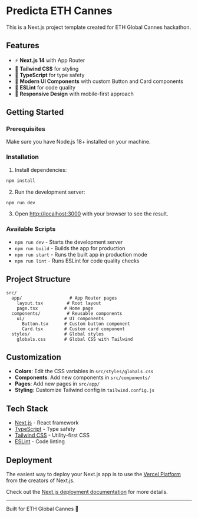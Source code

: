 # Predicta ETH Cannes

This is a Next.js project template created for ETH Global Cannes hackathon.

## Features

- ⚡ **Next.js 14** with App Router
- 🎨 **Tailwind CSS** for styling
- 📝 **TypeScript** for type safety
- 🧩 **Modern UI Components** with custom Button and Card components
- 🎯 **ESLint** for code quality
- 📱 **Responsive Design** with mobile-first approach

## Getting Started

### Prerequisites

Make sure you have Node.js 18+ installed on your machine.

### Installation

1. Install dependencies:
```bash
npm install
```

2. Run the development server:
```bash
npm run dev
```

3. Open [http://localhost:3000](http://localhost:3000) with your browser to see the result.

### Available Scripts

- `npm run dev` - Starts the development server
- `npm run build` - Builds the app for production
- `npm run start` - Runs the built app in production mode
- `npm run lint` - Runs ESLint for code quality checks

## Project Structure

```
src/
  app/                  # App Router pages
    layout.tsx         # Root layout
    page.tsx          # Home page
  components/          # Reusable components
    ui/               # UI components
      Button.tsx      # Custom button component
      Card.tsx        # Custom card component
  styles/             # Global styles
    globals.css       # Global CSS with Tailwind
```

## Customization

- **Colors**: Edit the CSS variables in `src/styles/globals.css`
- **Components**: Add new components in `src/components/`
- **Pages**: Add new pages in `src/app/`
- **Styling**: Customize Tailwind config in `tailwind.config.js`

## Tech Stack

- [Next.js](https://nextjs.org/) - React framework
- [TypeScript](https://www.typescriptlang.org/) - Type safety
- [Tailwind CSS](https://tailwindcss.com/) - Utility-first CSS
- [ESLint](https://eslint.org/) - Code linting

## Deployment

The easiest way to deploy your Next.js app is to use the [Vercel Platform](https://vercel.com/new?utm_medium=default-template&filter=next.js&utm_source=create-next-app&utm_campaign=create-next-app-readme) from the creators of Next.js.

Check out the [Next.js deployment documentation](https://nextjs.org/docs/deployment) for more details.

---

Built for ETH Global Cannes 🚀